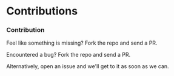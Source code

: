 # Contributions

### Contribution <a href="#https-github.com-izypro-watchdog-contribution" id="https-github.com-izypro-watchdog-contribution"></a>

Feel like something is missing? Fork the repo and send a PR.

Encountered a bug? Fork the repo and send a PR.

Alternatively, open an issue and we'll get to it as soon as we can.

###
